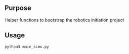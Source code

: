 ## Purpose

Helper functions to bootstrap the robotics initiation project

## Usage
```
python3 main_simu.py
```